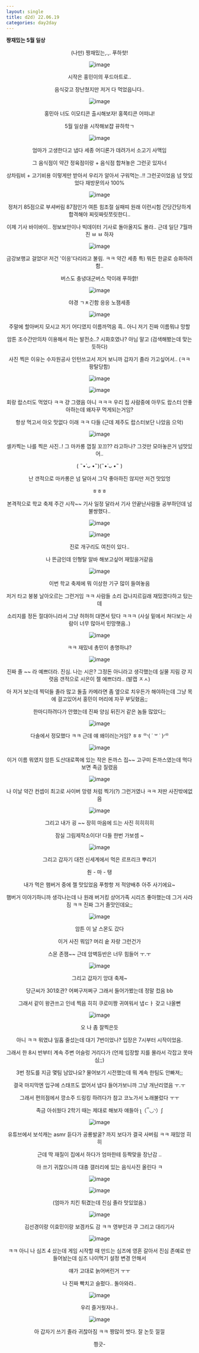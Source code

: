 ```yaml
---
layout: single
title: d2d) 22.06.19
categories: day2day
---
```


__짱재밌는 5월 일상__

<center>
(나만) 짱재밌는,.,. 푸하핫!

![image](https://user-images.githubusercontent.com/52832956/174485697-5effacac-0cbc-480f-888d-fa5febdad9c1.png)

시작은 홍민이의 푸드아트로..

음식갖고 장난쳤지만 저거 다 먹었읍니다..

![image](https://user-images.githubusercontent.com/52832956/174485710-72ab2cec-04f6-4d31-899d-dcf099e3320e.png)

홍민아 너도 이모티콘 출시해보자! 홍쪽티콘 어떠냐!

5월 일상을 시작해보쟙 뀨하학ㄱ

![image](https://user-images.githubusercontent.com/52832956/174485732-d11193df-3931-43d7-b95a-bd55c0126049.png)

엄마가 고생한다고 냅다 세종 어디론가 데려가서 소고기 사맥임

그 음식점이 약간 정육점이랑 + 음식점 합쳐놓은 그런곳 있자너

상차림비 + 고기비용 이렇게만 받아서 우리가 알아서 구워먹는..!! 그런곳이었음 넘 맛있었다 재방문의사 100%

![image](https://user-images.githubusercontent.com/52832956/174485797-756fccd6-0623-4cc4-aa38-2bd08aba4587.png)

정처기 85점으로 부셔버림 87점인가 여튼 힘조절 실패띠 원래 이런시험 간당간당하게 합격해야 찌릿짜릿쪼릿한디..

이제 기사 바이바이.. 정보보안이나 빅데이터 기사로 돌아올지도 몰라.. 근데 일단 7월까진 ㅂ ㅂ 하자

![image](https://user-images.githubusercontent.com/52832956/174485849-eed8e358-f971-4570-a1ed-0580fa8376dd.png)

금강보행교 걸었다! 저건 '이응'다리라고 불림. ㅋㅋ 약간 세종 특) 뭐든 한글로 승화하려함..

버스도 충녕대군버스 막이래 푸하핡!

![image](https://user-images.githubusercontent.com/52832956/174485880-f8fd35dc-18b2-4d94-a9fb-b6325d1eddcf.png)

야경 ㄱㅊ긴함 응응 노잼세종

![image](https://user-images.githubusercontent.com/52832956/174487153-4996036b-46f5-4dfa-a115-6e3baa0bf23b.png)

주말에 할아버지 모시고 저기 어디였지 이름까먹음 흑.. 아니 저기 진짜 이름뭐냐 망할

암튼 조수간만의차 이용해서 하는 발전소..? 시화호였나? 아님 말고 (검색해봤는데 맞는듯하다)

사진 찍은 이유는 수자원공사 인턴쓰고서 저거 보니까 갑자기 졸라 가고싶어서.. (ㅋㅋ 팡탈당함)

![image](https://user-images.githubusercontent.com/52832956/174485981-a97b1db4-b14a-4c93-9c62-d3121a7ca822.png)

![image](https://user-images.githubusercontent.com/52832956/174485986-48fc7c48-b22a-4cbd-bad6-70782bf59857.png)

회랑 랍스터도 먹었다 ㅋㅋ 걍 그랬음 아니 ㅋㅋㅋ 우리 집 사람중에 아무도 랍스터 안좋아하는데 왜자꾸 먹게되는거임? 

항상 먹고서 아오 맛없다 이래 ㅋㅋ 다들 (근데 제주도 랍스터보단 나았음 으악)

![image](https://user-images.githubusercontent.com/52832956/174486019-2f5d083b-94f0-490b-b804-ded0b74847b4.png)

셀카찍는 나를 찍은 사진..! 그 마카롱 껍질 꼬끄?? 라고하나? 그것만 모아놓은거 넘맛있어..

(  ˵•́ ᴗ •̀˵)(˵•́ ᴗ •̀˵  )

난 갠적으로 마카롱은 넘 달아서 그닥 좋아하진 않지만 저건 맛있엉

ㅎㅎㅎ

본격적으로 학교 축제 주간 시작~~ 기사 일정 달라서 기사 안끝난사람들 공부하던데 넘 불쌍했다..

![image](https://user-images.githubusercontent.com/52832956/174486106-69da04d6-7f9a-43f1-a269-4328bbe974cc.png)

![image](https://user-images.githubusercontent.com/52832956/174486116-895e0108-144b-4402-98b7-b6c20a8298d8.png)

진로 개구리도 여친이 있다..

나 뜬금인데 인형탈 알바 해보고싶어 재밌을거같음 

![image](https://user-images.githubusercontent.com/52832956/174486150-970a339c-20d4-430e-8533-29fcf546f711.png)

이번 학교 축제에 뭐 이상한 기구 많이 들여놓음

저거 타고 붕붕 날아오르는 그런거임 ㅋㅋ 사람들 소리 겁나지르길래 재밌겠다하고 탔는데

소리지를 정돈 절대아니라서 그냥 허허허 대면서 탔다 ㅋㅋㅋ (사실 밑에서 쳐다보는 사람이 너무 많아서 민망햇음..)

![image](https://user-images.githubusercontent.com/52832956/174486201-0b307bf7-0b38-4570-bedf-5415f074902f.png)

ㅋㅋ 재밌네 총민이 총명하냐?

![image](https://user-images.githubusercontent.com/52832956/174486215-17e346bc-0242-4ae4-a6fb-c4c552f7a055.png)

진짜 졸 ~~ 라 예쁘더라. 진심. 나는 시은? 그정돈 아니라고 생각했는데 실물 지림 걍 지렷음 갠적으로 시은이 젤 예쁘더라.. (발캡 ㅈㅅ)

아 저거 보는데 찍덕들 졸라 많고 돌출 카메라면 좀 옆으로 치우든가 해야하는데 그냥 목에 걸고있어서 홍민이 머리에 자꾸 부딪혔음;;

한마디하려다가 안했는데 진짜 양심 뒤진거 같은 놈들 많았다;;

![image](https://user-images.githubusercontent.com/52832956/174486283-a9d7fa1c-ad73-40aa-8686-79925d6f3448.png)

다솔에서 정모했다 ㅋㅋ 근데 얘 왜이러는거임? ㅎㅎ ⁽⁽◝( ˙ ꒳ ˙ )◜⁾⁾

![image](https://user-images.githubusercontent.com/52832956/174486322-83c87e4b-aa52-4638-b484-4541cbeeaaaf.png)

이거 이름 뭐였지 암튼 도산대로쪽에 있는 작은 돈까스 집~~ 고구미 돈까스였는데 먹다보면 족금 질렸음

![image](https://user-images.githubusercontent.com/52832956/174486363-8016434f-278d-43b9-a909-9c9b2f11b3c2.png)

나 이날 약간 컨셉이 최고로 사이버 망령 처럼 찍기(?) 그런거였나 ㅋㅋ 저딴 사진밖에없음

![image](https://user-images.githubusercontent.com/52832956/174486386-5b2a314c-a32a-4d41-85de-fbfe8031759d.png)

그리고 내가 굉 ~~ 장히 마음에 드는 사진 히히히히

잠실 그림제작소이다! 다들 한번 가보셈 ~ 

![image](https://user-images.githubusercontent.com/52832956/174486438-a46ee5c1-817c-4e87-b7fa-53d6e7f59979.png)

그리고 갑자기 대전 신세계에서 먹은 르프리크 뿌리기

줜 - 마 - 탱

내가 먹은 햄버거 중에 젤 맛있었음 푸항항 저 적양배추 아주 사기에요~

햄버거 이야기하니까 생각나는데 나 원래 버거킹 상어가족 시리즈 좋아했는데 그거 사라짐 ㅋㅋ 진짜 그거 졸맛인데요;;

![image](https://user-images.githubusercontent.com/52832956/174486482-82833ecc-2090-44ce-96a1-833095d027ea.png)

암튼 이 날 스몬도 갔다 

이거 사진 뭐임? 머리 숱 자랑 그런건가

스몬 존잼~~ 근데 암벽등반은 너무 힘들어 ㅜ.ㅜ

![image](https://user-images.githubusercontent.com/52832956/174486530-18723e19-8993-40c0-a36f-21e2f2ed1658.png)

그리고 갑자기 앙대 축제~

당근씨가 301호관? 어쩌구저쩌구 그래서 들어가봤는데 정말 컸음 bb

그래서 같이 왕관쓰고 인네 찍음 히히 쿠로미짱 귀여워서 냅ㄷㅏ 갖고 나올뻔

![image](https://user-images.githubusercontent.com/52832956/174486634-da792143-3ca8-4657-943e-19aa09e6a1e3.png)

오 나 좀 잘찍은듯

아니 ㅋㅋ 뭐였냐 일홉 줄섰는데 대기 7번이었나? 입장은 7시부터 시작이었음. 

그래서 한 8시 반부터 계속 주변 어슬렁 거리다가 (언제 입장할 지를 몰라서 각잡고 못마심;;) 

3번 정도를 지금 몇팀 남았나요? 물어보기 시전했는데 뭐 계속 한팀도 안빠져;;

결국 마지막엔 입구에 스태프도 없어서 냅다 들어가보니까 그냥 개난리였음 ㅜ.ㅜ

그래서 편의점에서 깡소주 드링킹 하려다가 참고 코노가서 노래불렀다 ㅜㅜ

족금 아쉬웠다 2학기 때는 제대로 해보자 얘들아 ʅ（‾◡◝）ʃ

![image](https://user-images.githubusercontent.com/52832956/174486820-7a750891-5767-4ba0-8160-c69c17b0277f.png)

유튜브에서 보석캐는 asmr 듣다가 공룡발굴? 까지 보다가 결국 사버림 ㅋㅋ 재밌엉 히히

근데 딱 재질이 집에서 하다가 엄마한테 등짝맞을 장난감 .. 

아 쓰기 귀찮으니까 대충 갤러리에 있는 음식사진 올린다 ㅋ

![image](https://user-images.githubusercontent.com/52832956/174486906-c6b8d3f3-60f5-429f-9f4e-6f2d43f8c212.png)

![image](https://user-images.githubusercontent.com/52832956/174486912-e035ee11-bd64-42a3-bc3d-d11f7cb4ebb6.png)

(엄마가 치킨 튀겼는데 진심 졸라 맛있었음.)

![image](https://user-images.githubusercontent.com/52832956/174486930-c9b3f4dc-1049-4f2c-b74a-501e6ad78e18.png)

김선경이랑 이효민이랑 보겜카도 감 ㅋㅋ 영부인과 쿠 그리고 대리기사

![image](https://user-images.githubusercontent.com/52832956/174486960-694771d1-52df-48d3-8728-84e628f2775a.png)

ㅋㅋ 아니 나 심즈 4 샀는데 게임 시작할 때 만드는 심즈에 영혼 갈아서 진심 존예로 만들어놨는데 심즈 나이먹기 설정 변경 안해서

얘가 고대로 늙어버린거 ㅜㅜ

나 진짜 빡치고 슬펐다.. 돌아와라..

![image](https://user-images.githubusercontent.com/52832956/174487011-b03a9806-3f20-4055-9552-6aa7e72d5a91.png)

우리 즐거웟자나..

![image](https://user-images.githubusercontent.com/52832956/174487022-b530104a-fa05-4948-ae71-4047e867701f.png)

아 갑자기 쓰기 졸라 귀찮아짐 ㅋㅋ 짱많이 썻다. 잘 논듯 낄낄

찅긋- 

</center>
